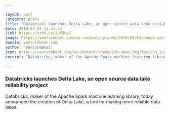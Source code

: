 ```yaml
---

layout: post
category: press
title: "Databricks launches Delta Lake, an open source data lake reliability project"
date: 2019-04-24 13:51:34
link: https://vrhk.co/2UX5bpJ
image: https://venturebeat.com/wp-content/uploads/2016/09/Facebook-servers-Lulea-data-center.jpg?w=1200&strip=all
domain: venturebeat.com
author: "VentureBeat"
icon: https://venturebeat.com/wp-content/themes/vb-news/img/favicon.ico
excerpt: "Databricks, maker of the Apache Spark machine learning library, today announced the creation of Delta Lake, a tool for making more reliable data lakes."

---
```


### Databricks launches Delta Lake, an open source data lake reliability project

Databricks, maker of the Apache Spark machine learning library, today announced the creation of Delta Lake, a tool for making more reliable data lakes.